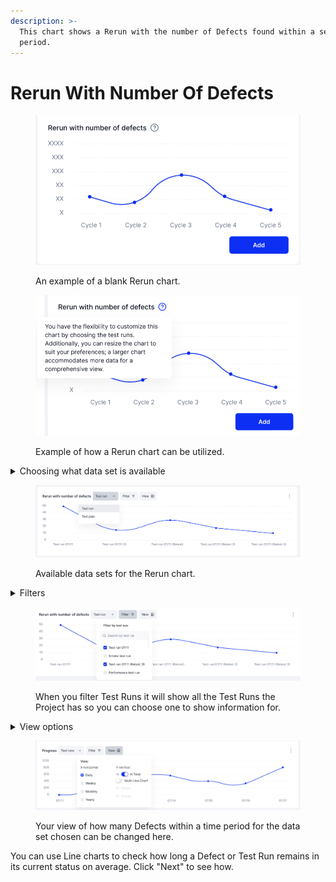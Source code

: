 ```yaml
---
description: >-
  This chart shows a Rerun with the number of Defects found within a set time
  period.
---
```


# Rerun With Number Of Defects

<figure><img src="../../../../../.gitbook/assets/Rerun Chart Description_01.PNG" alt=""><figcaption><p>An example of a blank Rerun chart.</p></figcaption></figure>

<figure><img src="../../../../../.gitbook/assets/Rerun Chart Description_02 (2).PNG" alt=""><figcaption><p>Example of how a Rerun chart can be utilized.</p></figcaption></figure>

<details>

<summary>Choosing what data set is available</summary>

Click on the drop-down menu to display what datasets are available for the Rerun chart, the options include:

* Test Runs
* Test Plans

</details>

<figure><img src="../../../../../.gitbook/assets/514_Dashboard default.png" alt=""><figcaption><p>Available data sets for the Rerun chart.</p></figcaption></figure>

<details>

<summary>Filters</summary>

Filters can be adjusted with the drop-down menu. The options will include instances of the data sets available for the Project.\
\
For example, You can filter by the different Test Runs you have as shown in the picture below. If you choose a different data set it will reflect those instances instead.

</details>

<figure><img src="../../../../../.gitbook/assets/RR Chart Filters_01.PNG" alt=""><figcaption><p>When you filter Test Runs it will show all the Test Runs the Project has so you can choose one to show information for.</p></figcaption></figure>

<details>

<summary>View options</summary>

View your chart with the following options:

X-horizontal:

* Daily
* Weekly
* Monthly

Y-vertical:

* % in total (Toggle on or off)
* Multi-line chart (Toggle on or off)
* Status
* Priority

</details>

<figure><img src="../../../../../.gitbook/assets/Progress chart_04.PNG" alt=""><figcaption><p>Your view of how many Defects within a time period for the data set chosen can be changed here.</p></figcaption></figure>

You can use Line charts to check how long a Defect or Test Run remains in its current status on average. Click "Next" to see how.&#x20;
